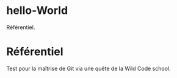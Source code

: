 # hello-World
Référentiel.

# Référentiel

Test pour la maîtrise de Git via une quête de la Wild Code school.
